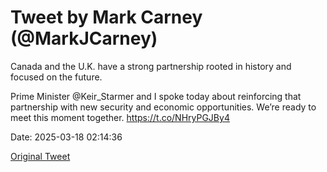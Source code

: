 # Tweet by Mark Carney (@MarkJCarney)

Canada and the U.K. have a strong partnership rooted in history and focused on the future.

Prime Minister @Keir_Starmer and I spoke today about reinforcing that partnership with new security and economic opportunities. We’re ready to meet this moment together. https://t.co/NHryPGJBy4

Date: 2025-03-18 02:14:36

[Original Tweet](https://x.com/MarkJCarney/status/1901819495724757484)
